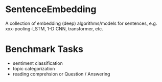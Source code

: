 # SentenceEmbedding
A collection of embedding (deep) algorithms/models for sentences, e.g. xxx-pooling-LSTM, 1-D CNN, transformer, etc.  


# Benchmark Tasks

* sentiment classification
* topic categorization
* reading comprehsion or Question / Answering
